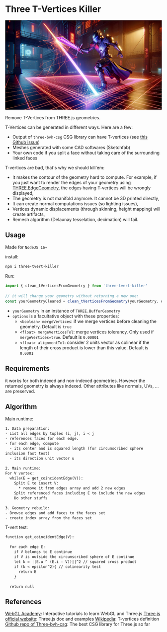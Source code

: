 # Three T-Vertices Killer


<p align="center">
  <img src='/TVerticesKiller.webp' />
</p>

Remove T-Vertices from THREE.js geometries.

T-Vertices can be generated in different ways. Here are a few:

* Output of `three-bvh-csg` CSG library can have T-vertices (see [this Github issue](https://github.com/gkjohnson/three-bvh-csg/issues/202))
* Meshes generated with some CAD softwares (Sketchfab)
* Your own code if you split a face without taking care of the surrounding linked faces


T-vertices are bad, that's why we should kill'em:

* It makes the contour of the geometry hard to compute. For example, if you just want to render the edges of your geometry using [THREE.EdgeGeometry](https://threejs.org/docs/#api/en/geometries/EdgesGeometry), the edges having T-vertices will be wrongly displayed,
* The geometry is not manifold anymore. It cannot be 3D printed directly,
* It can create normal computations issues (so lighting issues),
* Vertices dynamic displacements (through skinning, height mapping) will create artifacts,
* Remesh algorithm (Delaunay tesselation, decimation) will fail.


## Usage

Made for `NodeJS 16+`

install:

```bash
npm i three-tvert-killer
```

Run:

```javascript
import { clean_tVerticesFromGeometry } from 'three-tvert-killer'

// it will change your geometry without returning a new one:
const yourGeometryCleaned = clean_tVerticesFromGeometry(yourGeometry, options)
```

* `yourGeometry` in an instance of `THREE.BufferGeometry`
* `options` is a facultative object with these properties:
  * `<boolean> mergeVertices`: if we merge vertices before cleaning the geometry. Default is `true`
  * `<float> mergeVerticesTol`: merge vertices tolerancy. Only used if `mergeVertices=true`. Default is `0.00001`
  * `<float> alignmentTol`: consider 2 units vector as colinear if the length of their cross product is lower than this value. Default is `0.0001`


## Requirements

it works for both indexed and non-indexed geometries. However the returned geometry is always indexed.
Other attributes like normals, UVs, ... are preserved.


## Algorithm


Main runtime:

```
1. Data preparation:
- List all edges by tuples (i, j), i < j
- references faces for each edge. 
- for each edge, compute
  - its center and is squared length (for circumscribed sphere inclusion fast test)
  - its direction unit vector u

2. Main runtime:
For V vertex:
  while(E = get_coincidentEdge(V)):
    Split E to insert V:
      * remove it from edges array and add 2 new edges
    Split referenced faces including E to include the new edges
    Do other stuffs

3. Geometry rebuild:
- Browse edges and add faces to the faces set
- create index array from the faces set
```

T-vert test:

```
function get_coincidentEdge(V):
  
  for each edge E:
    if V belongs to E continue
    if V is outside the circumscribed sphere of E continue
    let k = ||E.u ^ (E.i - V))||^2 // squared cross product
    if (k < epsilon^2){ // colinearity test
      return E
    }

  return null
```


## References

[WebGL Academy](http://webglacademy.com): Interactive tutorials to learn WebGL and Three.js
[Three.js official website](https:/threejs.org): Three.js doc and examples
[Wikipedia](https://en.wikipedia.org/wiki/T-vertices): T-vertices definition
[Github repo of Three-bvh-csg](https://github.com/gkjohnson/three-bvh-csg): The best CSG library for Three.js so far
